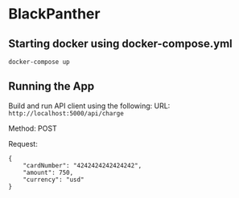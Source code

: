 # BlackPanther
## Starting docker using docker-compose.yml
``docker-compose up``


## Running the App
Build and run API client using the following:
URL: ``http://localhost:5000/api/charge``


Method: POST


Request:
```
{
	"cardNumber": "4242424242424242",
	"amount": 750,
	"currency": "usd"
}
```
